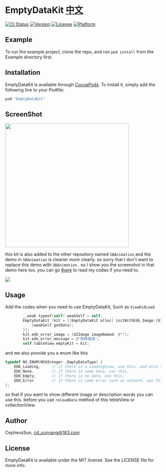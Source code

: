# EmptyDataKit  [中文](https://github.com/ProgramerSunny/EmptyDataKit/blob/master/README_CN.md)

[![CI Status](http://img.shields.io/travis/孙扬/EmptyDataKit.svg?style=flat)](https://travis-ci.org/孙扬/EmptyDataKit)
[![Version](https://img.shields.io/cocoapods/v/EmptyDataKit.svg?style=flat)](http://cocoapods.org/pods/EmptyDataKit)
[![License](https://img.shields.io/cocoapods/l/EmptyDataKit.svg?style=flat)](http://cocoapods.org/pods/EmptyDataKit)
[![Platform](https://img.shields.io/cocoapods/p/EmptyDataKit.svg?style=flat)](http://cocoapods.org/pods/EmptyDataKit)

## Example

To run the example project, clone the repo, and run `pod install` from the Example directory first.

## Installation

EmptyDataKit is available through [CocoaPods](http://cocoapods.org). To install
it, simply add the following line to your Podfile:

```ruby
pod "EmptyDataKit"
```



## ScreenShot

<img src="http://ocg4av0wv.bkt.clouddn.com/ProgramerSunnyDemo.gif" width= "400" />



this kit is also added to the other repository named `SBAnimation`  and the demo in `SBAnimation` is cleaner more clearly. so sorry that I don't want to replace this demo with `SBAnimation` . so I show you the screenshot in that demo here too. you can go [there](https://github.com/SolarBee/SBAnimation)  to read my codes if you need to.



<img src="http://ojno1pj4x.bkt.clouddn.com/EmptyDataKit.gif">





## Usage

Add the codes when you need to use EmptyDataKit, Such as `ViewDidLoad`

```objective-c
		__weak typeof(self) weakSelf = self;
        EmptyDataKit *kit = [[EmptyDataKit alloc] initWithEdk_Image:[UIImage imageNamed:@"common_pic_loadFail"] edk_Message:@"aaa" edk_reloadHandler:^{
            [weakSelf getData];
        }];
        kit.edk_error_image = [UIImage imageNamed: @""];
        kit.edk_error_message = @"网络错误";
        self.tableView.emptyKit = kit;
```



and we also provide you a enum like this 

```objective-c
typedef NS_ENUM(NSUInteger ,EmptyDataType) {
    EDK_Loading,     // if there is a LoadingView, use this ,and also this is a default status.
    EDK_None,        // if there is some data, use this.
    EDK_Empty,       // if there is no data, use this.
    EDK_Error        // if there is some error such as network, use this.
};
```

so that if you want to show different image or description words you can use this. before you use `reloadData` method of this tebleView or collectionView.

## Author

CepheusSun, cd_sunyang@163.com

## License

EmptyDataKit is available under the MIT license. See the LICENSE file for more info.


